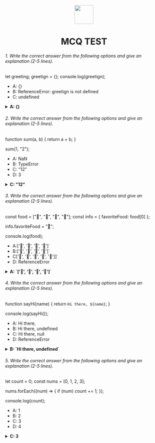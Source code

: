 <div align="center">
  <img height="60" src="https://edurev.gumlet.io/AllImages/original/ApplicationImages/CourseImages/944e5d47-8c55-4a89-91e5-22ab5f2798fc_CI.png">
  <h1>MCQ TEST</h1>
</div>

###### 1. Write the correct answer from the following options and give an explanation (2-5 lines).

let greeting;
greetign = {};
console.log(greetign);

- A: {}
- B: ReferenceError: greetign is not defined
- C: undefined

<details><summary><b>A: {}</b></summary>
<p>

#### Answer: ?

<i>The answer will be A..It will console an empty Obj as it is declared..In the first line greeting is declared..Also we can initialize a variable name without using let,var,const..Because Javascript automatically add let,var,const before the varibale name.</i>

</p>
</details>

###### 2. Write the correct answer from the following options and give an explanation (2-5 lines).

function sum(a, b) {
  return a + b;
}

sum(1, "2");

- A: NaN
- B: TypeError
- C: "12"
- D: 3

<details><summary><b>C: "12"</b></summary>
<p>

#### Answer: ?

<i>The ans is C..it will return 12..it is not a number..It will return a String..As a parameter is String..it will concatenate a and b..</i>

</p>
</details>

###### 3. Write the correct answer from the following options and give an explanation (2-5 lines).

const food = ["🍕", "🍫", "🥑", "🍔"];
const info = { favoriteFood: food[0] };

info.favoriteFood = "🍝";

console.log(food);

- A:['🍕', '🍫', '🥑', '🍔']`
- B:['🍝', '🍫', '🥑', '🍔']`
- C['🍝', '🍕', '🍫', '🥑', '🍔']]`
- D: ReferenceError

<details><summary><b> A: `['🍕', '🍫', '🥑', '🍔']`</b></summary>
<p>

#### Answer: ?

<i>Answer will be A..As it is printing the Array..</i>

</p>
</details>

###### 4. Write the correct answer from the following options and give an explanation (2-5 lines).

function sayHi(name) {
  return `Hi there, ${name}`;
}

console.log(sayHi());

- A: Hi there,
- B: Hi there, undefined
- C: Hi there, null
- D: ReferenceError

<details><summary><b>B: `Hi there, undefined`</b></summary>
<p>

#### Answer: ?

<i>The answer will be...It will return Hi there as it is...In the consolge log we are not sending a parameter into the function..Thats will name it will not recieve a parameter..Hence it will give an undefined</i>

</p>
</details>

###### 5. Write the correct answer from the following options and give an explanation (2-5 lines).

let count = 0;
const nums = [0, 1, 2, 3];

nums.forEach((num) => {
  if (num) count += 1;
});

console.log(count);

- A: 1
- B: 2
- C: 3
- D: 4

<details><summary><b>C: 3</b></summary>
<p>

#### Answer: ?

<i>The first index has the number 0..So it will not enter in the If section..It will not increase the value of the count..But 1,2,3 is True..Hence for each of these count will increment by 1..Hence The final value of the count is 3</i>

</p>
</details>